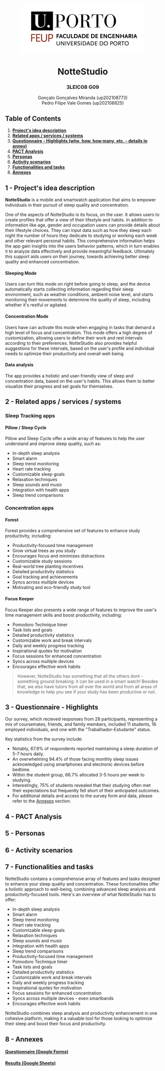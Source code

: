 <div align='center'>
<img src='https://raw.githubusercontent.com/pedrofvgomes/feup-ipc/main/img/feup.png'>
<h1>NotteStudio</h1>
<h3>3LEIC08 G09</h3>
<p>
Gonçalo Gonçalves Miranda (up202108773)
<br>
Pedro Filipe Vale Gomes (up202108825)
</p>
</div>


## Table of Contents
1. [**Project's idea description**](#1---projects-idea-description)
2. [**Related apps / services / systems**](#2---related-apps--services--systems)
3. [**Questionnaire - Highlights (who, how, how many, etc. - details in annex)**](#3---questionnaire---highlights)
4. [**PACT Analysis**](#4---pact-analysis)
5. [**Personas**](#5---personas)
6. [**Activity scenarios**](#6---activity-scenarios)
7. [**Functionalities and tasks**](#7---functionalities-and-task)
8. [**Annexes**](#8---annexes)


## 1 - Project's idea description

**NotteStudio** is a mobile and smartwatch application that aims to empower individuals in their pursuit of sleep quality and concentration.

One of the aspects of NotteStudio is its focus, on the user. It allows users to create profiles that offer a view of their lifestyle and habits. In addition to information like age, gender and occupation users can provide details about their lifestyle choices. They can input data such as how they sleep each night the number of hours they dedicate to studying or working each week and other relevant personal habits. This comprehensive information helps the app gain insights into the users behavior patterns, which in turn enables it to analyze data effectively and provide meaningful feedback. Ultimately this support aids users on their journey, towards achieving better sleep quality and enhanced concentration.

#### Sleeping Mode <br>
Users can turn this mode on right before going to sleep, and the device automatically starts collecting information regarding their sleep environment, such as weather conditions, ambient noise level, and starts monitoring their movements to determine the quality of sleep, including whether it's restful or agitated.

#### Concentration Mode <br>
Users have can activate this mode when engaging in tasks that demand a high level of focus and concentration. This mode offers a high degree of customization, allowing users to define their work and rest intervals according to their preferences. NotteStudio also provides helpful suggestions for these intervals, based on the user's profile and individual needs to optimize their productivity and overall well-being.

#### Data analysis <br>
The app provides a holistic and user-friendly view of sleep and concentration data, based on the user's habits.
This allows them to better visualize their progress and set goals for themselves.

## 2 - Related apps / services / systems

### Sleep Tracking apps
#### Pillow / Sleep Cycle
Pillow and Sleep Cycle offer a wide array of features to help the user understand and improve sleep quality, such as:
 * In-depth sleep analysis
 * Smart alarm
 * Sleep trend monitoring
 * Heart rate tracking
 * Customizable sleep goals
 * Relaxation techniques
 * Sleep sounds and music
 * Integration with health apps
 * Sleep trend comparisons


### Concentration apps
#### Forest
Forest provides a comprehensive set of features to enhance study productivity, including:
 * Productivity-focused time management
 * Grow virtual trees as you study
 * Encourages focus and minimizes distractions
 * Customizable study sessions
 * Real-world tree planting incentives
 * Detailed productivity statistics
 * Goal tracking and achievements
 * Syncs across multiple devices
 * Motivating and eco-friendly study tool

#### Focus Keeper
Focus Keeper also presents a wide range of features to improve the user's time management skills and boost productivity, including:
 * Pomodoro Technique timer
 * Task lists and goals
 * Detailed productivity statistics
 * Customizable work and break intervals
 * Daily and weekly progress tracking
 * Inspirational quotes for motivation
 * Focus sessions for enhanced concentration
 * Syncs across multiple devices
 * Encourages effective work habits

> However, NotteStudio has something that all the others dont - something ground breaking: it can be used in a smart watch! 
Besides that, we also have tutors from all over the world and from all areas of knowledge to help you see if your study has been productive or not.

## 3 - Questionnaire - Highlights
Our survey, which recieved responses from 28 participants, representing a mix of coursemates, friends, and family members, included 11 students, 16 employed individuals, and one with the "Trabalhador-Estudante" status.

Key statistics from the survey include:

* Notably, 67.9% of respondents reported maintaining a sleep duration of 5-7 hours daily.
* An overwhelming 94.4% of those facing monthly sleep issues acknowledged using smartphones and electronic devices before bedtime.
* Within the student group, 66.7% allocated 3-5 hours per week to studying.
* Interestingly, 75% of students revealed that their studying often met their expectations but frequently fell short of their anticipated outcomes.
* For additional details and access to the survey form and data, please refer to the [Annexes](#8---annexes) section.


## 4 - PACT Analysis
## 5 - Personas
## 6 - Activity scenarios
## 7 - Functionalities and tasks

NotteStudio contains a comprehensive array of features and tasks designed to enhance your sleep quality and concentration. These functionalities offer a holistic approach to well-being, combining advanced sleep analysis and productivity-focused tools. Here's an overview of what NotteStudio has to offer:

* In-depth sleep analysis
 * Smart alarm
 * Sleep trend monitoring
 * Heart rate tracking
 * Customizable sleep goals
 * Relaxation techniques
 * Sleep sounds and music
 * Integration with health apps
 * Sleep trend comparisons
 * Productivity-focused time management
 * Pomodoro Technique timer
 * Task lists and goals
 * Detailed productivity statistics
 * Customizable work and break intervals
 * Daily and weekly progress tracking
 * Inspirational quotes for motivation
 * Focus sessions for enhanced concentration
 * Syncs across multiple devices - even smartbands
 * Encourages effective work habits

NotteStudio combines sleep analysis and productivity enhancement in one cohesive platform, making it a valuable tool for those looking to optimize their sleep and boost their focus and productivity.

## 8 - Annexes
#### [Questionnaire (Google Forms)](https://forms.gle/hSQHWmbxqsXaFzLp7)
#### [Results (Google Sheets)](https://docs.google.com/spreadsheets/d/1vdrEOosFylFXMdqyDf1SwhwgKliYHee5KlXqPBTHjL0/edit?usp=sharing)
